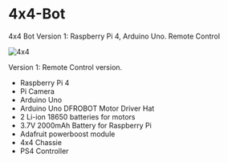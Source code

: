 # 4x4-Bot
4x4 Bot Version 1: Raspberry Pi 4, Arduino Uno. Remote Control

![4x4](https://github.com/user-attachments/assets/bf4a8bd3-a988-45d5-861b-c058f777381e)



Version 1: Remote Control version.

- Raspberry Pi 4
- Pi Camera
- Arduino Uno
- Arduino Uno DFROBOT Motor Driver Hat
- 2 Li-ion 18650 batteries for motors
- 3.7V 2000mAh Battery for Raspberry Pi
- Adafruit powerboost module
- 4x4 Chassie
- PS4 Controller

